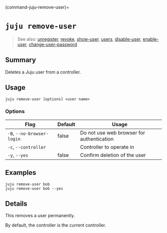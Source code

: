(command-juju-remove-user)=
# `juju remove-user`
> See also: [unregister](#unregister), [revoke](#revoke), [show-user](#show-user), [users](#users), [disable-user](#disable-user), [enable-user](#enable-user), [change-user-password](#change-user-password)

## Summary
Deletes a Juju user from a controller.

## Usage
```juju remove-user [options] <user name>```

### Options
| Flag | Default | Usage |
| --- | --- | --- |
| `-B`, `--no-browser-login` | false | Do not use web browser for authentication |
| `-c`, `--controller` |  | Controller to operate in |
| `-y`, `--yes` | false | Confirm deletion of the user |

## Examples

    juju remove-user bob
    juju remove-user bob --yes


## Details
This removes a user permanently.

By default, the controller is the current controller.
